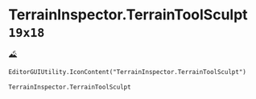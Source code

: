 # TerrainInspector.TerrainToolSculpt `19x18`
<img src="/img/TerrainInspector.TerrainToolSculpt.png" width=19 height=18>

``` CSharp
EditorGUIUtility.IconContent("TerrainInspector.TerrainToolSculpt")
```
```
TerrainInspector.TerrainToolSculpt
```
